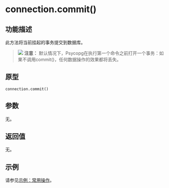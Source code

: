 # connection.commit\(\)<a name="ZH-CN_TOPIC_0000001127067907"></a>

## 功能描述<a name="section5708152714306"></a>

此方法将当前挂起的事务提交到数据库。

>![](public_sys-resources/icon-caution.png) **注意：** 
>默认情况下，Psycopg在执行第一个命令之前打开一个事务：如果不调用commit\(\)，任何数据操作的效果都将丢失。

## 原型<a name="section441681310810"></a>

```
connection.commit()
```

## 参数<a name="zh-cn_topic_0237120432_zh-cn_topic_0059778852_s1c9b27937d964eaba00ae77fe1cd2c71"></a>

无。

## 返回值<a name="section899452817814"></a>

无。

## 示例<a name="section4160944682"></a>

请参见[示例：常用操作](示例-常用操作-1.md)。

